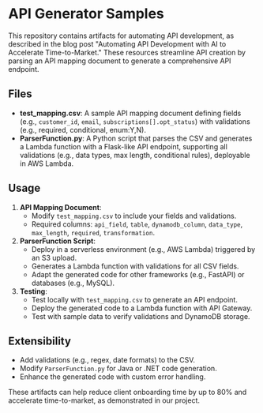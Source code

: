 # API Generator Samples

This repository contains artifacts for automating API development, as described in the blog post "Automating API Development with AI to Accelerate Time-to-Market." These resources streamline API creation by parsing an API mapping document to generate a comprehensive API endpoint.

## Files
- **test_mapping.csv**: A sample API mapping document defining fields (e.g., `customer_id`, `email`, `subscriptions[].opt_status`) with validations (e.g., required, conditional, enum:Y,N).
- **ParserFunction.py**: A Python script that parses the CSV and generates a Lambda function with a Flask-like API endpoint, supporting all validations (e.g., data types, max length, conditional rules), deployable in AWS Lambda.

## Usage
1. **API Mapping Document**:
   - Modify `test_mapping.csv` to include your fields and validations.
   - Required columns: `api_field`, `table`, `dynamodb_column`, `data_type`, `max_length`, `required`, `transformation`.
2. **ParserFunction Script**:
   - Deploy in a serverless environment (e.g., AWS Lambda) triggered by an S3 upload.
   - Generates a Lambda function with validations for all CSV fields.
   - Adapt the generated code for other frameworks (e.g., FastAPI) or databases (e.g., MySQL).
3. **Testing**:
   - Test locally with `test_mapping.csv` to generate an API endpoint.
   - Deploy the generated code to a Lambda function with API Gateway.
   - Test with sample data to verify validations and DynamoDB storage.

## Extensibility
- Add validations (e.g., regex, date formats) to the CSV.
- Modify `ParserFunction.py` for Java or .NET code generation.
- Enhance the generated code with custom error handling.

These artifacts can help reduce client onboarding time by up to 80% and accelerate time-to-market, as demonstrated in our project.
